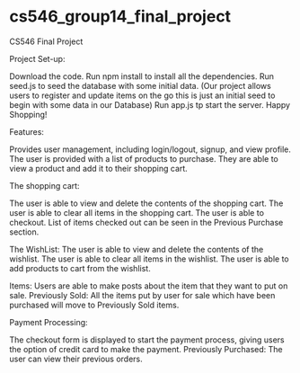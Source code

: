 # cs546_group14_final_project
CS546 Final Project

Project Set-up:

Download the code.
Run npm install to install all the dependencies.
Run seed.js to seed the database with some initial data.
(Our project allows users to register and update items on the go this is just an initial seed to begin with some data in our Database)
Run app.js tp start the server.
Happy Shopping!

Features:

Provides user management, including login/logout, signup, and view profile.
The user is provided with a list of products to purchase. They are able to view a product and add it to their shopping cart.

The shopping cart:

The user is able to view and delete the contents of the shopping cart.
The user is able to clear all items in the shopping cart.
The user is able to checkout.
List of items checked out can be seen in the Previous Purchase section.

The WishList:
The user is able to view and delete the contents of the wishlist.
The user is able to clear all items in the wishlist.
The user is able to add products to cart from the wishlist.

Items:
Users are able to make posts about the item that they want to put on sale.
Previously Sold: All the items put by user for sale which have been purchased will move to Previously Sold items.

Payment Processing:

The checkout form is displayed to start the payment process, giving users the option of credit card to make the payment.
Previously Purchased: The user can view their previous orders.



